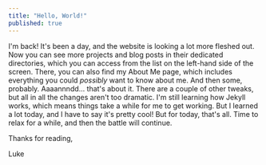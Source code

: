 ```yaml
---
title: "Hello, World!"
published: true
---
```

I'm back! It's been a day, and the website is looking a lot more fleshed out.
Now you can see more projects and blog posts in their dedicated directories,
which you can access from the list on the left-hand side of the screen. There,
you can also find my About Me page, which includes everything you could
*possibly* want to know about me. And then some, probably. Aaaannndd... that's
about it. There are a couple of other tweaks, but all in all the changes aren't
too dramatic. I'm still learning how Jekyll works, which means things take a
while for me to get working. But I learned a lot today, and I have to say it's
pretty cool! But for today, that's all. Time to relax for a while, and then the
battle will continue.

Thanks for reading,

Luke
